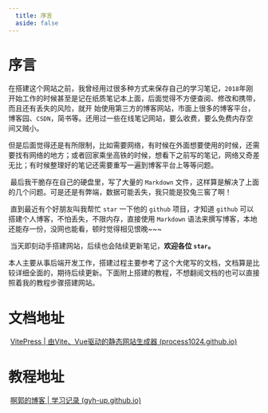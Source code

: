 ```yaml
---
  title: 序言
  aside: false
---
```


# 序言

在搭建这个网站之前，我曾经用过很多种方式来保存自己的学习笔记，`2018`年刚开始工作的时候甚至是记在纸质笔记本上面，后面觉得不方便查阅、修改和携带，而且还有丢失的风险，就开
始使用第三方的博客网站，市面上很多的博客平台，博客园、`CSDN`，简书等。还用过一些在线笔记网站，要么收费，要么免费内存空间又贼小。

​		但是后面觉得还是有所限制，比如需要网络，有时候在外面想要使用的时候，还需要找有网络的地方；或者回家乘坐高铁的时候，想看下之前写的笔记，网络又奇差无比；有时候整理好的笔记还需要重写一遍到博客平台上等等问题。

​		最后我干脆存在自己的硬盘里，写了大量的 `Markdown` 文件，这样算是解决了上面的几个问题。可是还是有弊端，数据可能丢失，我只能是狡兔三窖了啊！

​		直到最近有个好朋友叫我帮忙 `star` 一下他的 `github` 项目，才知道 `github` 可以搭建个人博客，不怕丢失，不限内存，直接使用 `Markdown` 语法来撰写博客，本地还能存一份，没网也能看，顿时觉得相见恨晚~~~

​		当天即刻动手搭建网站，后续也会陆续更新笔记，**欢迎各位 `star`。**

​		本人主要从事后端开发工作，搭建过程主要参考了这个大佬写的文档，文档算是比较详细全面的，期待后续更新。下面附上搭建的教程，不想翻阅文档的也可以直接照着我的教程步骤搭建网站。



# 文档地址

​		[VitePress | 由Vite、Vue驱动的静态网站生成器 (process1024.github.io)](https://process1024.github.io/vitepress/)



# 教程地址

​		[啊郭的博客 | 学习记录 (gyh-up.github.io)](/preface/install.html)

